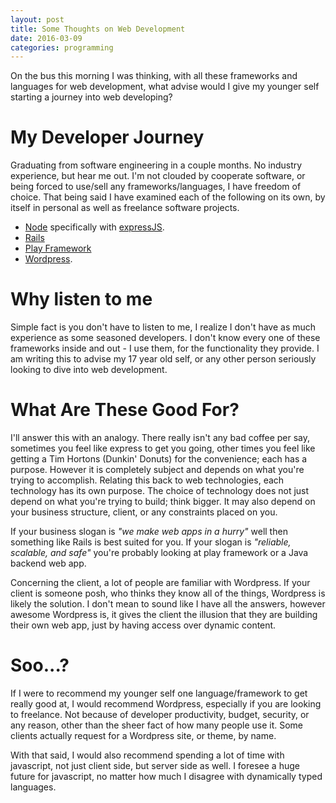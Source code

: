 ```yaml
---
layout: post
title: Some Thoughts on Web Development
date: 2016-03-09
categories: programming
---
```


On the bus this morning I was thinking, with all these frameworks and languages for web development, what advise would I give my younger self starting a journey into web developing?

# My Developer Journey

Graduating from software engineering in a couple months. No industry experience, but hear me out. I'm not clouded by cooperate software, or being forced to use/sell any frameworks/languages, I have freedom of choice. That being said I have examined each of the following on its own, by itself in personal as well as freelance software projects.  

  * [Node](https://nodejs.org/) specifically with [expressJS](http://expressjs.com/).  
  * [Rails](http://rubyonrails.org/)  
  * [Play Framework](https://www.playframework.com/)  
  * [Wordpress](https://wordpress.org/).  


# Why listen to me

Simple fact is you don't have to listen to me, I realize I don't have as much experience as some seasoned developers. I don't know every one of these frameworks inside and out - I use them, for the functionality they provide. I am writing this to advise my 17 year old self, or any other person seriously looking to dive into web development.  

# What Are These Good For?

I'll answer this with an analogy. There really isn't any bad coffee per say, sometimes you feel like express to get you going, other times you feel like getting a Tim Hortons (Dunkin' Donuts) for the convenience; each has a purpose. However it is completely subject and depends on what you're trying to accomplish. Relating this back to web technologies, each technology has its own purpose. The choice of technology does not just depend on what you're trying to build; think bigger. It may also depend on your business structure, client, or any constraints placed on you.  

If your business slogan is *"we make web apps in a hurry"* well then something like Rails is best suited for you. If your slogan is *"reliable, scalable, and safe"* you're probably looking at play framework or a Java backend web app.  

Concerning the client, a lot of people are familiar with Wordpress. If your client is someone posh, who thinks they know all of the things, Wordpress is likely the solution. I don't mean to sound like I have all the answers, however awesome Wordpress is, it gives the client the illusion that they are building their own web app, just by having access over dynamic content.  


# Soo...?

If I were to recommend my younger self one language/framework to get really good at, I would recommend Wordpress, especially if you are looking to freelance. Not because of developer productivity, budget, security, or any reason, other than the sheer fact of how many people use it. Some clients actually request for a Wordpress site, or theme, by name.  

With that said, I would also recommend spending a lot of time with javascript, not just client side, but server side as well. I foresee a huge future for javascript, no matter how much I disagree with dynamically typed languages.  
